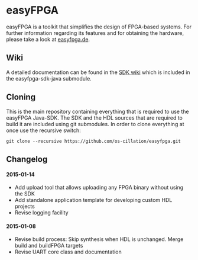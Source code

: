 # easyFPGA
easyFPGA is a toolkit that simplifies the design of FPGA-based systems. For further information regarding its features and for obtaining the hardware, please take a look at [easyfpga.de](http://www.easyfpga.de).

## Wiki
A detailed documentation can be found in the [SDK wiki](https://github.com/os-cillation/easyfpga-sdk-java/blob/master/wiki/README.md) which is included in the easyfpga-sdk-java submodule.

## Cloning
This is the main repository containing everything that is required to use the easyFPGA Java-SDK. The SDK and the HDL sources that are required to build it are included using git submodules. In order to clone everything at once use the recursive switch:

```
git clone --recursive https://github.com/os-cillation/easyfpga.git
```

## Changelog

#### 2015-01-14
* Add upload tool that allows uploading any FPGA binary without using the SDK
* Add standalone application template for developing custom HDL projects
* Revise logging facility

#### 2015-01-08
* Revise build process: Skip synthesis when HDL is unchanged. Merge build and buildFPGA targets
* Revise UART core class and documentation
